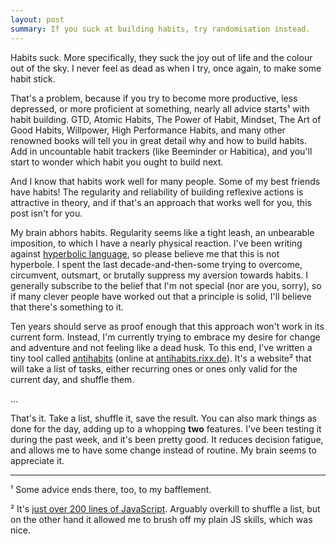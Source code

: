 ```yaml
---
layout: post
summary: If you suck at building habits, try randomisation instead.
---
```

Habits suck. More specifically, they suck the joy out of life and the colour out of the sky. I never feel as dead as
when I try, once again, to make some habit stick.

That's a problem, because if you try to become more productive, less depressed, or more proficient at something, nearly
all advice starts¹ with habit building. GTD, Atomic Habits, The Power of Habit, Mindset, The Art of Good Habits,
Willpower, High Performance Habits, and many other renowned books will tell you in great detail why and how to build
habits. Add in uncountable habit trackers (like Beeminder or Habitica), and you'll start to wonder which habit you ought
to build next.

And I know that habits work well for many people. Some of my best friends have habits! The regularity and reliability of
building reflexive actions is attractive in theory, and if that's an approach that works well for you, this post isn't
for you.

My brain abhors habits. Regularity seems like a tight leash, an unbearable imposition, to which I have a nearly physical
reaction. I've been writing against [hyperbolic language](/2020/03/05/your-hyperbolic-language-weirds-me-out.html), so
please believe me that this is not hyperbole. I spent the last decade-and-then-some trying to overcome, circumvent,
outsmart, or brutally suppress my aversion towards habits. I generally subscribe to the belief that I'm not special (nor
are you, sorry), so if many clever people have worked out that a principle is solid, I'll believe that there's something
to it.

Ten years should serve as proof enough that this approach won't work in its current form. Instead, I'm currently trying
to embrace my desire for change and adventure and not feeling like a dead husk. To this end, I've written a tiny tool
called [antihabits](https://antihabits.rixx.de) (online at [antihabits.rixx.de](https://antihabits.rixx.de)). It's a
website² that will take a list of tasks, either recurring ones or ones only valid for the current day, and shuffle them.

…

That's it. Take a list, shuffle it, save the result. You can also mark things as done for the day, adding up to a
whopping **two** features. I've been testing it during the past week, and it's been pretty good. It reduces decision
fatigue, and allows me to have some change instead of routine. My brain seems to appreciate it.

----

¹ Some advice ends there, too, to my bafflement.

² It's [just over 200 lines of JavaScript](https://github.com/rixx/antihabits/blob/master/antihabit.js). Arguably
overkill to shuffle a list, but on the other hand it allowed me to brush off my plain JS skills, which was nice.
